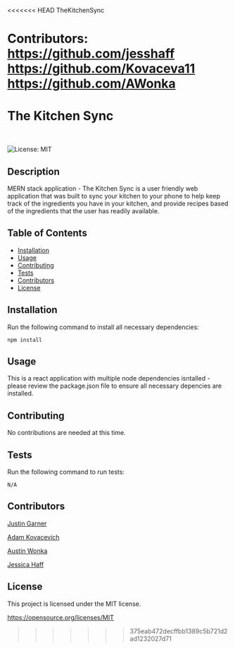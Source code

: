 <<<<<<< HEAD
TheKitchenSync

Contributors:
https://github.com/jesshaff
https://github.com/Kovaceva11
https://github.com/AWonka
=======
# The Kitchen Sync
<br>

![License: MIT](https://img.shields.io/badge/License-MIT-yellow.svg)

## Description
MERN stack application - The Kitchen Sync is a user friendly web application that was built to sync your kitchen to your phone to help keep track of the ingredients you have in your kitchen, and provide recipes based of the ingredients that the user has readily available.

## Table of Contents
* [Installation](#Installation)
* [Usage](#Usage)
* [Contributing](#Contributing)
* [Tests](#Test)
* [Contributors](#Contributors)    
* [License](#License)

## Installation
Run the following command to install all necessary dependencies:
```
npm install
```

## Usage
This is a react application with multiple node dependencies isntalled - please review the package.json file to ensure all necessary depencies are installed.

## Contributing
No contributions are needed at this time.

## Tests
Run the following command to run tests:
```
N/A
```

## Contributors
[Justin Garner](https://github.com/jgarner828)
<br>

[Adam Kovacevich](https://github.com/Kovaceva11)
<br>

[Austin Wonka](https://github.com/AWonka)
<br>

[Jessica Haff](https://github.com/Jesshaff)

## License
This project is licensed under the MIT license.

https://opensource.org/licenses/MIT

>>>>>>> 375eab472decffbb1389c5b721d2ad1232027d71
